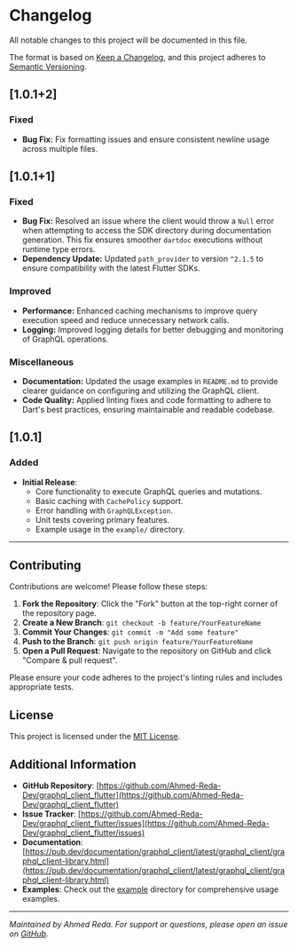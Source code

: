 # Changelog

All notable changes to this project will be documented in this file.

The format is based on [Keep a Changelog](https://keepachangelog.com/en/1.0.0/),
and this project adheres to [Semantic Versioning](https://semver.org/spec/v2.0.0.html).

## [1.0.1+2]

### Fixed
- **Bug Fix:** Fix formatting issues and ensure consistent newline usage across multiple files.

## [1.0.1+1]

### Fixed
- **Bug Fix:** Resolved an issue where the client would throw a `Null` error when attempting to access the SDK directory during documentation generation. This fix ensures smoother `dartdoc` executions without runtime type errors.
- **Dependency Update:** Updated `path_provider` to version `^2.1.5` to ensure compatibility with the latest Flutter SDKs.

### Improved
- **Performance:** Enhanced caching mechanisms to improve query execution speed and reduce unnecessary network calls.
- **Logging:** Improved logging details for better debugging and monitoring of GraphQL operations.

### Miscellaneous
- **Documentation:** Updated the usage examples in `README.md` to provide clearer guidance on configuring and utilizing the GraphQL client.
- **Code Quality:** Applied linting fixes and code formatting to adhere to Dart's best practices, ensuring maintainable and readable codebase.


## [1.0.1]

### Added
- **Initial Release**:
  - Core functionality to execute GraphQL queries and mutations.
  - Basic caching with `CachePolicy` support.
  - Error handling with `GraphQLException`.
  - Unit tests covering primary features.
  - Example usage in the `example/` directory.

---

## Contributing

Contributions are welcome! Please follow these steps:

1. **Fork the Repository**: Click the "Fork" button at the top-right corner of the repository page.
2. **Create a New Branch**: `git checkout -b feature/YourFeatureName`
3. **Commit Your Changes**: `git commit -m "Add some feature"`
4. **Push to the Branch**: `git push origin feature/YourFeatureName`
5. **Open a Pull Request**: Navigate to the repository on GitHub and click "Compare & pull request".

Please ensure your code adheres to the project's linting rules and includes appropriate tests.

## License

This project is licensed under the [MIT License](LICENSE).

## Additional Information

- **GitHub Repository**: [https://github.com/Ahmed-Reda-Dev/graphql_client_flutter](https://github.com/Ahmed-Reda-Dev/graphql_client_flutter)
- **Issue Tracker**: [https://github.com/Ahmed-Reda-Dev/graphql_client_flutter/issues](https://github.com/Ahmed-Reda-Dev/graphql_client_flutter/issues)
- **Documentation**: [https://pub.dev/documentation/graphql_client/latest/graphql_client/graphql_client-library.html](https://pub.dev/documentation/graphql_client/latest/graphql_client/graphql_client-library.html)
- **Examples**: Check out the [example](example/) directory for comprehensive usage examples.

---

*Maintained by Ahmed Reda. For support or questions, please open an issue on [GitHub](https://github.com/Ahmed-Reda-Dev/graphql_client_flutter/issues).*
